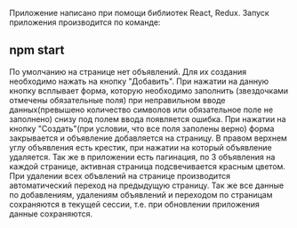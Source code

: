 Приложение написано при помощи библиотек React, Redux. Запуск приложения производится по команде: 
## npm start

По умолчанию на странице нет объявлений. Для их создания необходимо нажать на кнопку "Добавить". При нажатии на данную кнопку всплывает форма, которую необходимо заполнить (звездочками отмечены обязательные поля) при неправильном вводе данных(превышено количество символов или обязательное поле не заполнено) снизу под полем ввода появляется ошибка. При нажатии на кнопку "Создать"(при условии, что все поля заполены верно) форма закрывается и объявление добавляется на страницу. В правом верхнем углу объявления есть крестик, при нажатии на который объявление удаляется. Так же в приложении есть пагинация, по 3 объявления на каждой странице, активная страница подсвечивается красным цветом. При удалении всех объвлений на странице производится автоматический переход на предыдущую страницу. Так же все данные по добавлениям, удалениям объявлений и переходом по страницам сохраняются в текущей сессии, т.е. при обновлении приложения данные сохраняются.   
